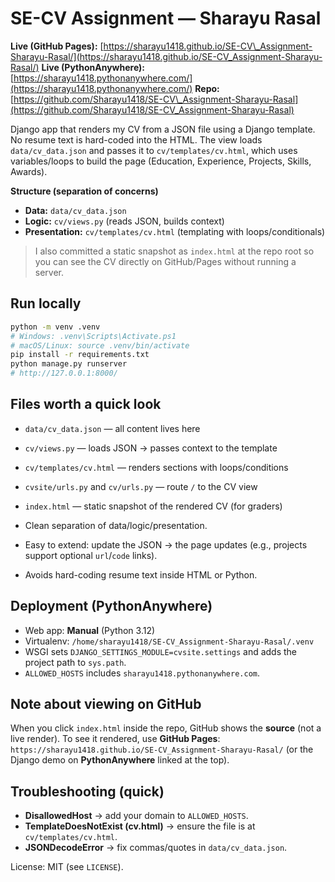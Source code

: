 

# SE-CV Assignment — Sharayu Rasal

**Live (GitHub Pages):** [https://sharayu1418.github.io/SE-CV\_Assignment-Sharayu-Rasal/](https://sharayu1418.github.io/SE-CV_Assignment-Sharayu-Rasal/)
**Live (PythonAnywhere):** [https://sharayu1418.pythonanywhere.com/](https://sharayu1418.pythonanywhere.com/)
**Repo:** [https://github.com/Sharayu1418/SE-CV\_Assignment-Sharayu-Rasal](https://github.com/Sharayu1418/SE-CV_Assignment-Sharayu-Rasal)


Django app that renders my CV from a JSON file using a Django template. No resume text is hard-coded into the HTML. The view loads `data/cv_data.json` and passes it to `cv/templates/cv.html`, which uses variables/loops to build the page (Education, Experience, Projects, Skills, Awards).

**Structure (separation of concerns)**

* **Data:** `data/cv_data.json`
* **Logic:** `cv/views.py` (reads JSON, builds context)
* **Presentation:** `cv/templates/cv.html` (templating with loops/conditionals)

> I also committed a static snapshot as `index.html` at the repo root so you can see the CV directly on GitHub/Pages without running a server.

## Run locally

```bash
python -m venv .venv
# Windows: .venv\Scripts\Activate.ps1
# macOS/Linux: source .venv/bin/activate
pip install -r requirements.txt
python manage.py runserver
# http://127.0.0.1:8000/
```

## Files worth a quick look

* `data/cv_data.json` — all content lives here
* `cv/views.py` — loads JSON → passes context to the template
* `cv/templates/cv.html` — renders sections with loops/conditions
* `cvsite/urls.py` and `cv/urls.py` — route `/` to the CV view
* `index.html` — static snapshot of the rendered CV (for graders)

* Clean separation of data/logic/presentation.
* Easy to extend: update the JSON → the page updates (e.g., projects support optional `url`/`code` links).
* Avoids hard-coding resume text inside HTML or Python.

## Deployment (PythonAnywhere)

* Web app: **Manual** (Python 3.12)
* Virtualenv: `/home/sharayu1418/SE-CV_Assignment-Sharayu-Rasal/.venv`
* WSGI sets `DJANGO_SETTINGS_MODULE=cvsite.settings` and adds the project path to `sys.path`.
* `ALLOWED_HOSTS` includes `sharayu1418.pythonanywhere.com`.

## Note about viewing on GitHub

When you click `index.html` inside the repo, GitHub shows the **source** (not a live render). To see it rendered, use **GitHub Pages**:
`https://sharayu1418.github.io/SE-CV_Assignment-Sharayu-Rasal/`
(or the Django demo on **PythonAnywhere** linked at the top).

## Troubleshooting (quick)

* **DisallowedHost** → add your domain to `ALLOWED_HOSTS`.
* **TemplateDoesNotExist (cv.html)** → ensure the file is at `cv/templates/cv.html`.
* **JSONDecodeError** → fix commas/quotes in `data/cv_data.json`.

License: MIT (see `LICENSE`).

